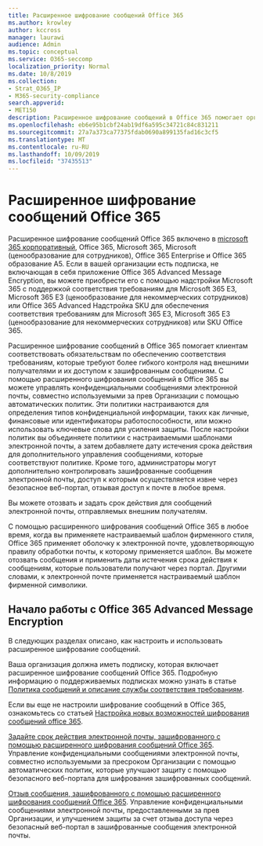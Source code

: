 ```yaml
---
title: Расширенное шифрование сообщений Office 365
ms.author: krowley
author: kccross
manager: laurawi
audience: Admin
ms.topic: conceptual
ms.service: O365-seccomp
localization_priority: Normal
ms.date: 10/8/2019
ms.collection:
- Strat_O365_IP
- M365-security-compliance
search.appverid:
- MET150
description: Расширенное шифрование сообщений в Office 365 помогает организациям выполнять обязательства по обеспечению соответствия требованиям, позволяя администраторам истечь срок действия и отозвать доступ через веб-портал Office 365 к зашифрованным сообщениям электронной почты.
ms.openlocfilehash: eb6e95b1cbf24ab19df6a595c34721c84c831211
ms.sourcegitcommit: 27a7a373ca77375fdab0690a899135fad16c3cf5
ms.translationtype: MT
ms.contentlocale: ru-RU
ms.lasthandoff: 10/09/2019
ms.locfileid: "37435513"
---
```

# <a name="office-365-advanced-message-encryption"></a>Расширенное шифрование сообщений Office 365

Расширенное шифрование сообщений Office 365 включено в [microsoft 365 корпоративный](https://www.microsoft.com/microsoft-365/enterprise/home), Office 365, Microsoft 365, Microsoft (ценообразование для сотрудников), Office 365 Enterprise и Office 365 образование A5. Если в вашей организации есть подписка, не включающая в себя приложение Office 365 Advanced Message Encryption, вы можете приобрести его с помощью надстройки Microsoft 365 с поддержкой соответствия требованиям для Microsoft 365 E3, Microsoft 365 E3 (ценообразование для некоммерческих сотрудников) или Office 365 Advanced Надстройка SKU для обеспечения соответствия требованиям для Microsoft 365 E3, Microsoft 365 E3 (ценообразование для некоммерческих сотрудников) или SKU Office 365.

Расширенное шифрование сообщений в Office 365 помогает клиентам соответствовать обязательствам по обеспечению соответствия требованиям, которые требуют более гибкого контроля над внешними получателями и их доступом к зашифрованным сообщениям. С помощью расширенного шифрования сообщений в Office 365 вы можете управлять конфиденциальными сообщениями электронной почты, совместно используемыми за прев Организации с помощью автоматических политик. Эти политики настраиваются для определения типов конфиденциальной информации, таких как личные, финансовые или идентификаторы работоспособности, или можно использовать ключевые слова для усиления защиты. После настройки политик вы объединяете политики с настраиваемыми шаблонами электронной почты, а затем добавляете дату истечения срока действия для дополнительного управления сообщениями, которые соответствуют политике. Кроме того, администраторы могут дополнительно контролировать зашифрованные сообщения электронной почты, доступ к которым осуществляется извне через безопасное веб-портал, отзывая доступ к почте в любое время.

Вы можете отозвать и задать срок действия для сообщений электронной почты, отправляемых внешним получателям.

С помощью расширенного шифрования сообщений Office 365 в любое время, когда вы применяете настраиваемый шаблон фирменного стиля, Office 365 применяет оболочку к электронной почте, удовлетворяющую правилу обработки почты, к которому применяется шаблон. Вы можете отозвать сообщения и применить даты истечения срока действия к сообщениям, которые пользователи получают через портал. Другими словами, к электронной почте применяется настраиваемый шаблон фирменной символики.

## <a name="get-started-with-office-365-advanced-message-encryption"></a>Начало работы с Office 365 Advanced Message Encryption

В следующих разделах описано, как настроить и использовать расширенное шифрование сообщений.

Ваша организация должна иметь подписку, которая включает расширенное шифрование сообщений Office 365. Подробную информацию о поддерживаемых подписках можно узнать в статье [Политика сообщений и описание службы соответствия требованиям](https://docs.microsoft.com/en-us/office365/servicedescriptions/exchange-online-service-description/message-policy-and-compliance).

Если вы еще не настроили шифрование сообщений в Office 365, ознакомьтесь со статьей [Настройка новых возможностей шифрования сообщений office 365](set-up-new-message-encryption-capabilities.md).

[Задайте срок действия электронной почты, зашифрованного с помощью расширенного шифрования сообщений Office 365](ome-advanced-expiration.md). Управление конфиденциальными сообщениями электронной почты, совместно используемыми за пресроком Организации с помощью автоматических политик, которые улучшают защиту с помощью безопасного веб-портала для шифрования зашифрованных сообщений.

[Отзыв сообщения, зашифрованного с помощью расширенного шифрования сообщений Office 365](revoke-ome-encrypted-mail.md). Управление конфиденциальными сообщениями электронной почты, предоставленными за прев Организации, и улучшением защиты за счет отзыва доступа через безопасный веб-портал в зашифрованные сообщения электронной почты.  

